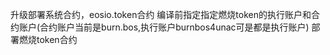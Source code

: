 升级部署系统合约，eosio.token合约
编译前指定指定燃烧token的执行账户和合约账户(合约账户当前是burn.bos,执行账户burnbos4unac可是都是执行账户)
部署燃烧token合约